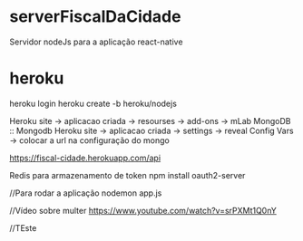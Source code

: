 # serverFiscalDaCidade
Servidor nodeJs para a aplicação react-native 

# heroku 
heroku login
heroku create <nome-aplicacao> -b heroku/nodejs

Heroku site -> aplicacao criada -> resourses -> add-ons -> mLab MongoDB :: Mongodb
Heroku site -> aplicacao criada -> settings -> reveal Config Vars -> colocar a url na configuração do mongo


https://fiscal-cidade.herokuapp.com/api


Redis para armazenamento de token 
npm install oauth2-server


//Para rodar a aplicação
nodemon app.js

//Vídeo sobre multer
https://www.youtube.com/watch?v=srPXMt1Q0nY

//TEste